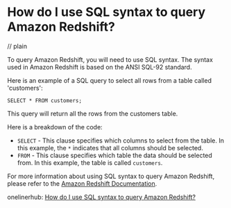 # How do I use SQL syntax to query Amazon Redshift?
// plain

To query Amazon Redshift, you will need to use SQL syntax. The syntax used in Amazon Redshift is based on the ANSI SQL-92 standard.

Here is an example of a SQL query to select all rows from a table called 'customers':
```
SELECT * FROM customers;
```
This query will return all the rows from the customers table.

Here is a breakdown of the code:
* `SELECT` - This clause specifies which columns to select from the table. In this example, the `*` indicates that all columns should be selected.
* `FROM` - This clause specifies which table the data should be selected from. In this example, the table is called `customers`.

For more information about using SQL syntax to query Amazon Redshift, please refer to the [Amazon Redshift Documentation](https://docs.aws.amazon.com/redshift/latest/dg/r_SQL_commands.html).

onelinerhub: [How do I use SQL syntax to query Amazon Redshift?](https://onelinerhub.com/amazon-redshift/how-do-i-use-sql-syntax-to-query-amazon-redshift)